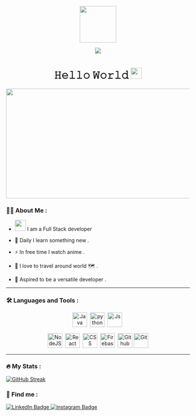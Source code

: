 <!-- Header -->

           
          
<div id="header" align="center">
  <img src="https://media.giphy.com/media/M9gbBd9nbDrOTu1Mqx/giphy.gif" width="100"/>
</div>
<div id="badges" align='center'>

   
 
 [![](https://visitcount.itsvg.in/api?id=MohamedAliyarAR&label=Profile%20Views&color=0&icon=5&pretty=false)](https://visitcount.itsvg.in)
  
<h1>
  𝙷𝚎𝚕𝚕𝚘 𝚆𝚘𝚛𝚕𝚍 
  <img src="https://media.giphy.com/media/hvRJCLFzcasrR4ia7z/giphy.gif" width="30px"/>
</h1>
</div>

<div align="center">
  <img src="https://media.giphy.com/media/dWesBcTLavkZuG35MI/giphy.gif" width="600" height="300"/>
</div>

<!-- About-section -->
### 👨‍💻 About Me :
- <img src="https://media.giphy.com/media/WUlplcMpOCEmTGBtBW/giphy.gif" width="30">  I am a Full Stack developer 

- :seedling: Daily I learn something new .

- :zap: In free time I watch anime . 

- :blue_heart: I love to travel around world 🗺️ .
- 🔭 Aspired to be a versatile developer .


- ---
<!-- skillset -->
### 🛠️ Languages and Tools :
<div align='center'>
  <img src="https://www.vectorlogo.zone/logos/java/java-icon.svg" title="Java" alt="Java" width="40" height="40"/>&nbsp;
   <img src="https://www.vectorlogo.zone/logos/python/python-icon.svg" title="Python" alt="python" width="40" height="40"/>&nbsp;
   <img src="https://www.vectorlogo.zone/logos/javascript/javascript-icon.svg" title="Js" alt="Js" width="40" height="40"/>&nbsp;

    
          
  <img src="https://www.vectorlogo.zone/logos/nodejs/nodejs-icon.svg" title="NodeJS" alt="NodeJS" width="40" height="40"/>&nbsp;
  <img src="https://www.vectorlogo.zone/logos/reactjs/reactjs-icon.svg" title="React" alt="React" width="40" height="40"/>&nbsp;
    <img src="https://www.vectorlogo.zone/logos/w3_css/w3_css-icon.svg"  title="CSS3" alt="CSS" width="40" height="40"/>&nbsp;
  <img src="https://www.vectorlogo.zone/logos/firebase/firebase-icon.svg" title="Firebase" alt="Firebase" width="40" height="40"/>&nbsp;
  <img src="https://www.vectorlogo.zone/logos/github/github-icon.svg" title="GitHub" alt="Github" width="40" height="40"/>
  <img src="https://www.vectorlogo.zone/logos/git-scm/git-scm-icon.svg" title="Git" alt="Git" width="40" height="40"/>

</div>
<hr/>

### 🔥 My Stats :
[![GitHub Streak](http://github-readme-streak-stats.herokuapp.com?user=MohamedAliyarAR&theme=react)](https://git.io/streak-stats)


<!-- Footer -->

### 💬  Find me :
  <a href="https://www.linkedin.com/in/mohamed-aliyar-ar-486565221/">
    <img src="https://img.shields.io/badge/LinkedIn-blue?style=for-the-badge&logo=linkedin&logoColor=white" alt="LinkedIn Badge"/>
  </a>
  <a href="https://www.instagram.com/_mohamed_aliyar_/">
<img src="https://img.shields.io/badge/Instagram-E4405F?style=for-the-badge&logo=instagram&logoColor=white" alt="instagram Badge" />  
</a>


<!-- <p align="center"> 
  Visitors count<br>
  <img src="https://profile-counter.glitch.me/garimasingh128/count.svg" />
</p> -->


